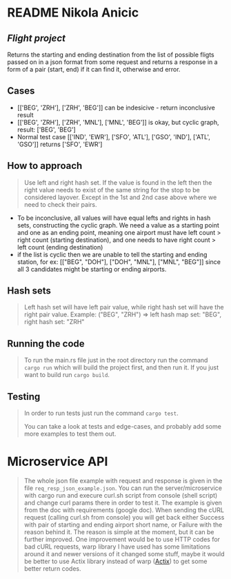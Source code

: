 # README Nikola Anicic
## _Flight project_

Returns the starting and ending destination from the list of possible fligts passed on in a json format from some request and returns a response in a form of a pair (start, end) if it can find it, otherwise and error.

## Cases
- [['BEG', 'ZRH'], ['ZRH', 'BEG']] can be indesicive - return inconclusive result
- [['BEG', 'ZRH'], ['ZRH', 'MNL'], ['MNL', 'BEG']] is okay, but cyclic graph, result: ['BEG', 'BEG']
- Normal test case [['IND', 'EWR'], ['SFO', 'ATL'], ['GSO', 'IND'], ['ATL', 'GSO']] returns ['SFO', 'EWR']

## How to approach
> Use left and right hash set. If the value is found in the left then the right value needs to exist of the same string for the stop to be considered layover. Except in the 1st and 2nd case above where we need to check their pairs.
- To be inconclusive, all values will have equal lefts and rights in hash sets, constructing the cyclic graph. We need a value as a starting point and one as an ending point, meaning one airport must have left count > right count (starting destination), and one needs to have right count > left count (ending destination)
- if the list is cyclic then we are unable to tell the starting and ending station, for ex: [["BEG", "DOH"], ["DOH", "MNL"], ["MNL", "BEG"]] since all 3 candidates might be starting or ending airports.


## Hash sets
> Left hash set will have left pair value, while right hash set will have the right pair value.
> Example: ("BEG", "ZRH") => left hash map set: "BEG", right hash set: "ZRH"

## Running the code
> To run the main.rs file just in the root directory run the command `cargo run` which will build the project first, and then run it. If you just want to build run `cargo build`.

## Testing
> In order to run tests just run the command `cargo test`.
> 
> You can take a look at tests and edge-cases, and probably add some more examples to test them out.


# Microservice API

> The whole json file example with request and response is given in the file `req_resp_json_example.json`. You can run the server/microservice with cargo run and execure curl.sh script from console (shell script) and change curl params there in order to test it. 
The example is given from the doc with requirements (google doc). When sending the cURL request (calling curl.sh from console) you will get back either Success with pair of starting and ending airport short name, or Failure with the reason behind it. 
The reason is simple at the moment, but it can be further improved.
One improvement would be to use HTTP codes for bad cURL requests, warp library I have used has some limitations around it and newer versions of it changed some stuff, maybe it would be better to use Actix library instead of warp ([Actix](https://actix.rs/)) to get some better return codes.

